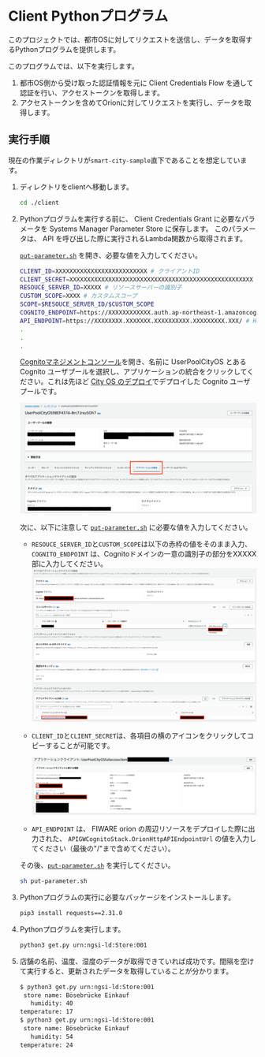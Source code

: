 # Client Pythonプログラム

このプロジェクトでは、都市OSに対してリクエストを送信し、データを取得するPythonプログラムを提供します。

このプログラムでは、以下を実行します。
1. 都市OS側から受け取った認証情報を元に Client Credentials Flow を通して認証を行い、アクセストークンを取得します。
1. アクセストークンを含めてOrionに対してリクエストを実行し、データを取得します。

## 実行手順
現在の作業ディレクトリが`smart-city-sample`直下であることを想定しています。

1. ディレクトリをclientへ移動します。
    ```sh
    cd ./client
    ```
1. Pythonプログラムを実行する前に、 Client Credentials Grant に必要なパラメータを Systems Manager Parameter Store に保存します。
このパラメータは、 API を呼び出した際に実行されるLambda関数から取得されます。

    [`put-parameter.sh`](./put-parameter.sh) を開き、必要な値を入力してください。
    ```sh
    CLIENT_ID=XXXXXXXXXXXXXXXXXXXXXXXXXX # クライアントID
    CLIENT_SECRET=XXXXXXXXXXXXXXXXXXXXXXXXXXXXXXXXXXXXXXXXXXXXXXXXXXXX # クライアントシークレット
    RESOUCE_SERVER_ID=XXXXX # リソースサーバーの識別子
    CUSTOM_SCOPE=XXXX # カスタムスコープ
    SCOPE=$RESOUCE_SERVER_ID/$CUSTOM_SCOPE
    COGNITO_ENDPOINT=https://XXXXXXXXXXXX.auth.ap-northeast-1.amazoncognito.com/oauth2/token # Cognito認証ドメイン
    API_ENDPOINT=https://XXXXXXXX.XXXXXXX.XXXXXXXXXX.XXXXXXXXX.XXX/ # HTTP API のエンドポイント
    .
    .
    .
    ```

    [Cognitoマネジメントコンソール](https://console.aws.amazon.com/cognito/home)を開き、名前に UserPoolCityOS とある Cognito ユーザプールを選択し、アプリケーションの統合をクリックしてください。これは先ほど [City OS のデプロイ](../city-os/README.md)でデプロイした Cognito ユーザプールです。

    ![Cognito Application Client Overview](./images/cognito-app-client-overview.png)

    次に、以下に注意して [`put-parameter.sh`](./put-parameter.sh) に必要な値を入力してください。

    - `RESOUCE_SERVER_ID`と`CUSTOM_SCOPE`は以下の赤枠の値をそのまま入力、`COGNITO_ENDPOINT` は、Cognitoドメインの一意の識別子の部分をXXXXX部に入力してください。
        ![Cognito Application Client](./images/cognito-app-client.png)

    - `CLIENT_ID`と`CLIENT_SECRET`は、各項目の横のアイコンをクリックしてコピーすることが可能です。

        ![Cognito Application Client ID and Secrets](./images/cognito-client-id-secrets.png)
    
    - `API_ENDPOINT` は、 FIWARE orion の周辺リソースをデプロイした際に出力された、 `APIGWCognitoStack.OrionHttpAPIEndpointUrl` の値を入力してください（最後の"/"まで含めてください）。

    その後、[`put-parameter.sh`](./put-parameter.sh) を実行してください。

    ```sh
    sh put-parameter.sh
    ```
1. Pythonプログラムの実行に必要なパッケージをインストールします。
    ```sh
    pip3 install requests==2.31.0
    ```
1. Pythonプログラムを実行します。
    ```sh
    python3 get.py urn:ngsi-ld:Store:001
    ```
1. 店舗の名前、温度、湿度のデータが取得できていれば成功です。間隔を空けて実行すると、更新されたデータを取得していることが分かります。
    ```sh
    $ python3 get.py urn:ngsi-ld:Store:001
     store name: Bösebrücke Einkauf
       humidity: 40
    temperature: 17
    $ python3 get.py urn:ngsi-ld:Store:001
     store name: Bösebrücke Einkauf
       humidity: 54
    temperature: 24
    ```